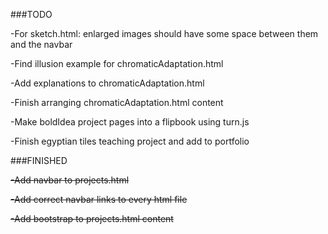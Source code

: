 ###TODO

-For sketch.html: enlarged images should have some space between them and the navbar

-Find illusion example for chromaticAdaptation.html

-Add explanations to chromaticAdaptation.html

-Finish arranging chromaticAdaptation.html content

-Make boldIdea project pages into a flipbook using turn.js

-Finish egyptian tiles teaching project and add to portfolio

###FINISHED

<s> -Add navbar to projects.html </s>

<s> -Add correct navbar links to every html file </s>

<s> -Add bootstrap to projects.html content </s>
